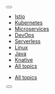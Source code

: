 <div class="pf-c-nav rhd-l-topics">
  <button class="pf-c-nav__scroll-button" aria-label="Scroll left">
    <i class="fas fa-angle-left" aria-hidden="true"></i>
  </button>
  <div class="pf-l-flex rhd-c-nav--topics-wrapper">
    <div class="pf-l-flex pf-m-grow">
      <nav class="pf-m-start pf-m-end rhd-c-nav--topics" aria-label="Local">
        <ul class="pf-c-nav__tertiary-list">
          <li class="pf-c-nav__item">
            <a href="#" class="pf-c-nav__link pf-m-current" aria-current="page">
              Istio
            </a>
          </li>
          <li class="pf-c-nav__item">
            <a href="#" class="pf-c-nav__link">
              Kubernetes
            </a>
          </li>
          <li class="pf-c-nav__item">
            <a href="#" class="pf-c-nav__link">
              Microservices
            </a>
          </li>
          <li class="pf-c-nav__item">
            <a href="#" class="pf-c-nav__link">
              DevOps
            </a>
          </li>
          <li class="pf-c-nav__item">
            <a href="#" class="pf-c-nav__link">
              Serverless
            </a>
          </li>
          <li class="pf-c-nav__item">
            <a href="#" class="pf-c-nav__link">
              Linux
            </a>
          </li>
          <li class="pf-c-nav__item">
            <a href="#" class="pf-c-nav__link">
              Java
            </a>
          </li>
          <li class="pf-c-nav__item">
            <a href="#" class="pf-c-nav__link">
              Knative
            </a>
          </li>
          <li class="pf-c-nav__item all-topics-inner">
            <a href="#" class="pf-c-nav__link">
              All topics <i class="fas fa-caret-right"></i>
            </a>
          </li>
        </ul>
      </nav>
    </div>
    <div class="pf-l-flex all-topics-outer">
      <nav class="pf-c-nav rhd-c-nav--topics" aria-label="Local">
        <ul class="pf-c-nav__tertiary-list">
          <li class="pf-c-nav__item pf-u-mr-0">
            <a href="#" class="pf-c-nav__link">
              All topics <i class="fas fa-caret-right"></i>
            </a>
          </li>
        </ul>
      </nav>
    </div>
  </div>
  <button class="pf-c-nav__scroll-button" aria-label="Scroll right">
    <i class="fas fa-angle-right" aria-hidden="true"></i>
  </button>
</div>
